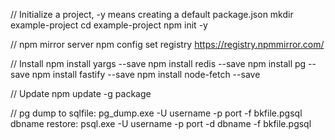 // Initialize a project, -y means creating a default package.json
mkdir example-project
cd example-project
npm init -y

// npm mirror server
npm config set registry https://registry.npmmirror.com/

// Install
npm install yargs --save
npm install redis --save
npm install pg --save
npm install fastify --save
npm install node-fetch --save

// Update
npm update -g package

// pg
dump to sqlfile: 
	pg_dump.exe -U username -p port -f bkfile.pgsql dbname
restore: 
	psql.exe -U username -p port -d dbname -f bkfile.pgsql


